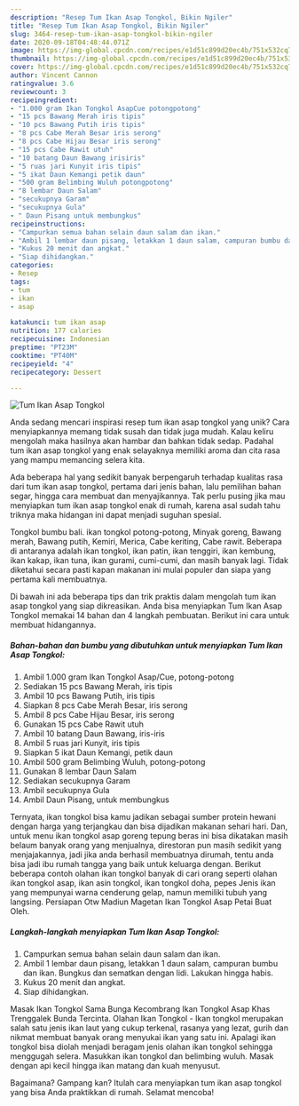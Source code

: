 ```yaml
---
description: "Resep Tum Ikan Asap Tongkol, Bikin Ngiler"
title: "Resep Tum Ikan Asap Tongkol, Bikin Ngiler"
slug: 3464-resep-tum-ikan-asap-tongkol-bikin-ngiler
date: 2020-09-18T04:48:44.071Z
image: https://img-global.cpcdn.com/recipes/e1d51c899d20ec4b/751x532cq70/tum-ikan-asap-tongkol-foto-resep-utama.jpg
thumbnail: https://img-global.cpcdn.com/recipes/e1d51c899d20ec4b/751x532cq70/tum-ikan-asap-tongkol-foto-resep-utama.jpg
cover: https://img-global.cpcdn.com/recipes/e1d51c899d20ec4b/751x532cq70/tum-ikan-asap-tongkol-foto-resep-utama.jpg
author: Vincent Cannon
ratingvalue: 3.6
reviewcount: 3
recipeingredient:
- "1.000 gram Ikan Tongkol AsapCue potongpotong"
- "15 pcs Bawang Merah iris tipis"
- "10 pcs Bawang Putih iris tipis"
- "8 pcs Cabe Merah Besar iris serong"
- "8 pcs Cabe Hijau Besar iris serong"
- "15 pcs Cabe Rawit utuh"
- "10 batang Daun Bawang irisiris"
- "5 ruas jari Kunyit iris tipis"
- "5 ikat Daun Kemangi petik daun"
- "500 gram Belimbing Wuluh potongpotong"
- "8 lembar Daun Salam"
- "secukupnya Garam"
- "secukupnya Gula"
- " Daun Pisang untuk membungkus"
recipeinstructions:
- "Campurkan semua bahan selain daun salam dan ikan."
- "Ambil 1 lembar daun pisang, letakkan 1 daun salam, campuran bumbu dan ikan. Bungkus dan sematkan dengan lidi. Lakukan hingga habis."
- "Kukus 20 menit dan angkat."
- "Siap dihidangkan."
categories:
- Resep
tags:
- tum
- ikan
- asap

katakunci: tum ikan asap 
nutrition: 177 calories
recipecuisine: Indonesian
preptime: "PT23M"
cooktime: "PT40M"
recipeyield: "4"
recipecategory: Dessert

---
```



![Tum Ikan Asap Tongkol](https://img-global.cpcdn.com/recipes/e1d51c899d20ec4b/751x532cq70/tum-ikan-asap-tongkol-foto-resep-utama.jpg)

Anda sedang mencari inspirasi resep tum ikan asap tongkol yang unik? Cara menyiapkannya memang tidak susah dan tidak juga mudah. Kalau keliru mengolah maka hasilnya akan hambar dan bahkan tidak sedap. Padahal tum ikan asap tongkol yang enak selayaknya memiliki aroma dan cita rasa yang mampu memancing selera kita.

Ada beberapa hal yang sedikit banyak berpengaruh terhadap kualitas rasa dari tum ikan asap tongkol, pertama dari jenis bahan, lalu pemilihan bahan segar, hingga cara membuat dan menyajikannya. Tak perlu pusing jika mau menyiapkan tum ikan asap tongkol enak di rumah, karena asal sudah tahu triknya maka hidangan ini dapat menjadi suguhan spesial.

Tongkol bumbu bali. ikan tongkol potong-potong, Minyak goreng, Bawang merah, Bawang putih, Kemiri, Merica, Cabe keriting, Cabe rawit. Beberapa di antaranya adalah ikan tongkol, ikan patin, ikan tenggiri, ikan kembung, ikan kakap, ikan tuna, ikan gurami, cumi-cumi, dan masih banyak lagi. Tidak diketahui secara pasti kapan makanan ini mulai populer dan siapa yang pertama kali membuatnya.


Di bawah ini ada beberapa tips dan trik praktis dalam mengolah tum ikan asap tongkol yang siap dikreasikan. Anda bisa menyiapkan Tum Ikan Asap Tongkol memakai 14 bahan dan 4 langkah pembuatan. Berikut ini cara untuk membuat hidangannya.

<!--inarticleads1-->

##### Bahan-bahan dan bumbu yang dibutuhkan untuk menyiapkan Tum Ikan Asap Tongkol:

1. Ambil 1.000 gram Ikan Tongkol Asap/Cue, potong-potong
1. Sediakan 15 pcs Bawang Merah, iris tipis
1. Ambil 10 pcs Bawang Putih, iris tipis
1. Siapkan 8 pcs Cabe Merah Besar, iris serong
1. Ambil 8 pcs Cabe Hijau Besar, iris serong
1. Gunakan 15 pcs Cabe Rawit utuh
1. Ambil 10 batang Daun Bawang, iris-iris
1. Ambil 5 ruas jari Kunyit, iris tipis
1. Siapkan 5 ikat Daun Kemangi, petik daun
1. Ambil 500 gram Belimbing Wuluh, potong-potong
1. Gunakan 8 lembar Daun Salam
1. Sediakan secukupnya Garam
1. Ambil secukupnya Gula
1. Ambil  Daun Pisang, untuk membungkus


Ternyata, ikan tongkol bisa kamu jadikan sebagai sumber protein hewani dengan harga yang terjangkau dan bisa dijadikan makanan sehari hari. Dan, untuk menu ikan tongkol asap goreng tepung beras ini bisa dikatakan masih belaum banyak orang yang menjualnya, direstoran pun masih sedikit yang menjajakannya, jadi jika anda berhasil membuatnya dirumah, tentu anda bisa jadi ibu rumah tangga yang baik untuk keluarga dengan. Berikut beberapa contoh olahan ikan tongkol banyak di cari orang seperti olahan ikan tongkol asap, ikan asin tongkol, ikan tongkol doha, pepes Jenis ikan yang mempunyai warna cenderung gelap, namun memiliki tubuh yang langsing. Persiapan Otw Madiun Magetan Ikan Tongkol Asap Petai Buat Oleh. 

<!--inarticleads2-->

##### Langkah-langkah menyiapkan Tum Ikan Asap Tongkol:

1. Campurkan semua bahan selain daun salam dan ikan.
1. Ambil 1 lembar daun pisang, letakkan 1 daun salam, campuran bumbu dan ikan. Bungkus dan sematkan dengan lidi. Lakukan hingga habis.
1. Kukus 20 menit dan angkat.
1. Siap dihidangkan.


Masak Ikan Tongkol Sama Bunga Kecombrang Ikan Tongkol Asap Khas Trenggalek Bunda Tercinta. Olahan Ikan Tongkol - Ikan tongkol merupakan salah satu jenis ikan laut yang cukup terkenal, rasanya yang lezat, gurih dan nikmat membuat banyak orang menyukai ikan yang satu ini. Apalagi ikan tongkol bisa diolah menjadi beragam jenis olahan ikan tongkol sehingga menggugah selera. Masukkan ikan tongkol dan belimbing wuluh. Masak dengan api kecil hingga ikan matang dan kuah menyusut. 

Bagaimana? Gampang kan? Itulah cara menyiapkan tum ikan asap tongkol yang bisa Anda praktikkan di rumah. Selamat mencoba!
